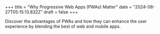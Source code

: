 +++
title = "Why Progressive Web Apps (PWAs) Matter"
date = "2024-08-27T05:15:13.832Z"
draft = false
+++

  Discover the advantages of PWAs and how they can enhance the user experience by blending the best of web and mobile apps.
        